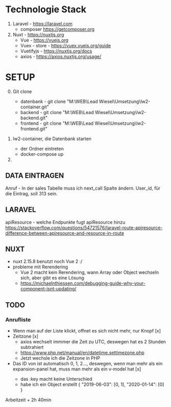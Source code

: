 # Technologie Stack
1. Laravel - https://laravel.com
	- composer https://getcomposer.org
2. Nuxt - https://nuxtjs.org
	- Vue - https://vuejs.org
	- Vuex - store - https://vuex.vuejs.org/guide
	- Vuetifyjs - https://nuxtjs.org/docs
	- axios - https://axios.nuxtjs.org/usage/


# SETUP
0. Git clone
	- datenbank - git clone "M:\WEB\Lead Wiesel\Umsetzung\lw2-container.git"
	- backend - git clone "M:\WEB\Lead Wiesel\Umsetzung\lw2-backend.git"
	- frontend - git clone "M:\WEB\Lead Wiesel\Umsetzung\lw2-frontend.git"



1. lw2-container, die Datenbank starten
	- der Ordner eintreten
	- docker-compose up
2. 


## DATA EINTRAGEN
Anruf
	- In der sales Tabelle muss ich next_call Spalte ändern. User_id, für die Eintrag, soll 313 sein.


## LARAVEL
apiResource - welche Endpunkte fugt apiResource hinzu
https://stackoverflow.com/questions/54721576/laravel-route-apiresource-difference-between-apiresource-and-resource-in-route



## NUXT
- nuxt 2.15.8 benutzt noch Vue 2 :/
- probleme mit Rerendering
	- Vue 2 macht kein Rerendering, wann Array oder Object wechseln sich, aber gibt es eine Lösung
	- https://michaelnthiessen.com/debugging-guide-why-your-component-isnt-updating/


## TODO

### Anrufliste
- Wenn man auf der Liste klickt, offnet es sich nicht mehr, nur Knopf [x]
- Zeitzone [x]
	- axios wechselt immmer die Zeit zu UTC, deswegen hat es 2 Stunden subtrahiert
	- https://www.php.net/manual/en/datetime.settimezone.php
	- Jetzt wechsle ich die Zeitzone in PHP
- Das ID von <v-expansion-panel> ist automatisch 0, 1, 2..., deswegen, wenn man mehr als ein expansion-panel hat, muss man mehr als ein v-model hat [x]
	- das :key macht keine Unterschied
	- habe ich ein Object erstellt 
		{
			"2019-06-03": [0, 1],
			"2020-01-14": [0]
		}





Arbeitzeit + 2h 40min